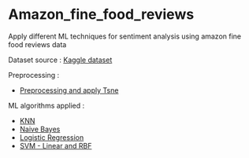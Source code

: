 # Amazon_fine_food_reviews
Apply different ML techniques for sentiment analysis using amazon fine food reviews data

Dataset source : <a href=https://www.kaggle.com/snap/amazon-fine-food-reviews>Kaggle dataset</a>

Preprocessing :
* <a href="https://github.com/pravvvv/Amazon_fine_food_reviews/blob/main/Amazon_fine_food_Preprocessing_steps_and_applying_Tsne.ipynb">Preprocessing and apply Tsne</a> 

ML algorithms applied :
* <a href="https://github.com/pravvvv/Amazon_fine_food_reviews/blob/main/Amazon_fine_food_reviews_KNN.ipynb">KNN</a>
* <a href="https://github.com/pravvvv/Amazon_fine_food_reviews/blob/main/Amazon_Fine_Food_Naive_Bayes.ipynb">Naive Bayes</a>
* <a href="https://github.com/pravvvv/Amazon_fine_food_reviews/blob/main/Amazon_Fine_Food_Applying_Logistic_Regression.ipynb">Logistic Regression</a>
* <a href="https://github.com/pravvvv/Amazon_fine_food_reviews/blob/main/Amazon_fine_food_SVM.ipynb">SVM - Linear and RBF </a>

